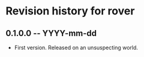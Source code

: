 # Revision history for rover

## 0.1.0.0 -- YYYY-mm-dd

* First version. Released on an unsuspecting world.
